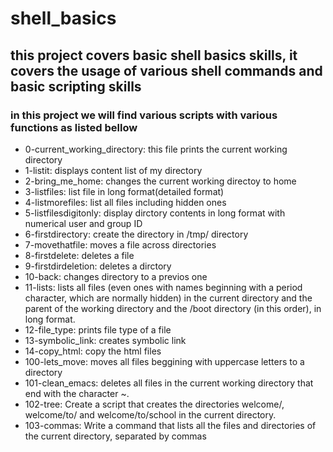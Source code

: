 # shell_basics
## this project covers basic shell basics skills, it covers the usage of various shell commands and basic scripting skills
### in this project we will find various scripts with various functions  as listed bellow
- 0-current_working_directory: this file prints the current working directory
- 1-listit: displays content list of my directory
- 2-bring_me_home: changes the current working directoy to home
- 3-listfiles: list file in long format(detailed format)
- 4-listmorefiles: list all files including hidden ones
- 5-listfilesdigitonly: display dirctory contents in long format with numerical user and group ID
- 6-firstdirectory: create the directory in /tmp/ directory
- 7-movethatfile: moves a file across directories
- 8-firstdelete: deletes a file
- 9-firstdirdeletion: deletes a dirctory
- 10-back: changes directory to a previos one
- 11-lists: lists all files (even ones with names beginning with a period character, which are normally hidden) in the current directory and the parent of the working directory and the /boot directory (in this order), in long format.
- 12-file_type: prints file type of a file
- 13-symbolic_link: creates symbolic link
- 14-copy_html: copy the html files
- 100-lets_move: moves all files beggining with uppercase letters to a directory
- 101-clean_emacs: deletes all files in the current working directory that end with the character ~.
- 102-tree: Create a script that creates the directories welcome/, welcome/to/ and welcome/to/school in the current directory.
- 103-commas: Write a command that lists all the files and directories of the current directory, separated by commas 
